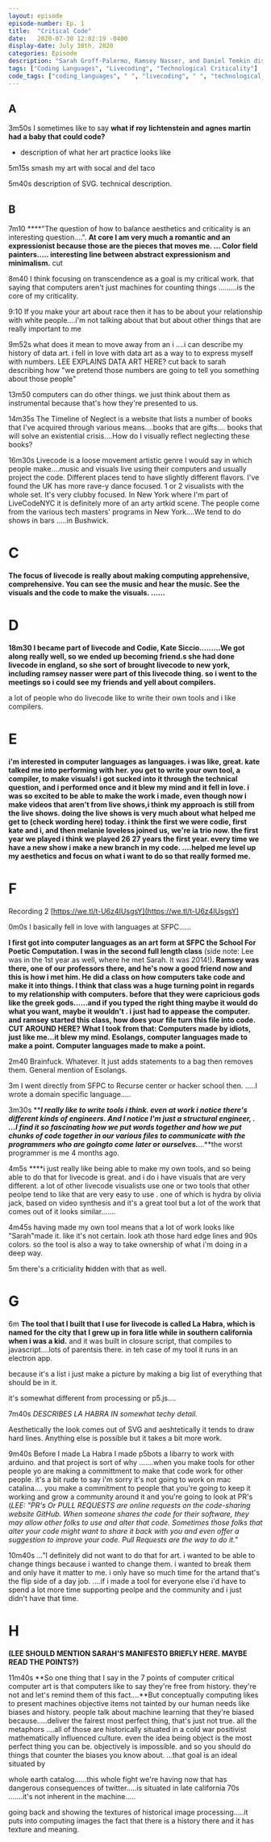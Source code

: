 ```yaml
---
layout: episode
episode-number: Ep. 1
title:  "Critical Code"
date:   2020-07-30 12:02:19 -0400
display-date: July 30th, 2020
categories: Episode
description: "Sarah Groff-Palermo, Ramsey Nasser, and Daniel Temkin discuss their artistic practices involving the use of invented languages."
tags: ["Coding Languages", "Livecoding", "Technological Criticality"]
code_tags: ["coding_languages", " ", "livecoding", " ", "technological_criticality"]
---
```

## A

3m50s I sometimes like to say **what if roy lichtenstein and agnes martin had a baby that could code?**

- description of what her art practice looks like

5m15s smash my art with socal and del taco

5m40s description of SVG. technical description.

## B

7m10 ****"The question of how to balance aesthetics and criticality is an interesting question....". **At core I am very much a romantic and an expressionist because those are the pieces that moves me. ...    Color field painters..... interesting line between abstract expressionism and minimalism.** cut

8m40 I think focusing on transcendence as a goal is my critical work. that saying that computers aren't just machines for counting things .........is the core of my criticality.

9:10 If you make your art about race then it has to be about your relationship with white people....i'm not talking about that but about other things that are really important to me

9m52s what does it mean to move away from an i  ....i can describe my history of data art. i fell in love with data art as a way to to express myself with numbers.  LEE EXPLAINS DATA ART HERE? cut back to sarah describing how "we pretend those numbers are going to tell you something about those people"

13m50 computers can do other things. we just think about them as instrumental because that's how they're presented to us.

14m35s The Timeline of Neglect is a website that lists a number of books that I've acquired through various means....books that are gifts.... books that will solve an existential crisis....How do I visually reflect neglecting these books?

16m30s Livecode is a loose movement artistic genre I would say in which people make....music and visuals live using their computers and usually project the code. Different places tend to have slightly different flavors. I've found the UK has more rave-y dance focused. 1 or 2 visualists with the whole set. It's very clubby focused. In New York where I'm part of LiveCodeNYC it is definitely more of an arty artkid scene. The people come from the various tech masters' programs in New York....We tend to do shows in bars .....in Bushwick.

# C

 **The focus of livecode is really about making computing apprehensive, comprehensive. You can see the music and hear the music. See the visuals and the code to make the visuals. ......**

# D

**18m30 I became part of livecode and Codie, Kate Siccio.........We got along really well, so we ended up becoming friend.s she had done livecode in england, so she sort of brought livecode to new york, including ramsey nasser were part of this livecode thing. so i went to the meetings so i could see my friends and yell about compilers.**



a lot of people who do livecode like to write their own tools and i like compilers.

# E

**i'm interested in computer languages as languages. i was like, great. kate talked me into performing with her. you get to write your own tool, a compiler, to make visuals! i got sucked into it through the technical question, and i performed once and it blew my mind and it fell in love. i was so excited to be able to make the work i made, even though now i make videos that aren't from live shows,i think my approach is still from the live shows. doing the live shows is very much about what helped me get to (check wording here) today. i think the first we were codie, first kate and i, and then melanie loveless joined us, we're ia trio now. the first year we played i think we played 26 27 years the first year. every time we have a new show i make a new branch in my code. ....helped me level up my aesthetics and focus on what i want to do so that really formed me.**

# F

Recording 2 [https://we.tl/t-U6z4IUsgsY](https://we.tl/t-U6z4IUsgsY)  

0m0s I basically fell in love with languages at SFPC......

**I first got into computer languages as an art form at SFPC the School For Poetic Computation. I was in the second full length class** (side note: Lee was in the 1st year as well, where he met Sarah. It was 2014!)**. Ramsey was there, one of our professors there, and he's now a good friend now and this is how i met him. He did a class on how computers take code and make it into things. I think that class was a huge turning point in regards to my relationship with computers. before that they were capricious gods like the greek gods......and if you typed the right thing maybe it would do what you want, maybe it wouldn't . i just had to appease the computer. and ramsey started this class, how does your file turn this file into code. CUT AROUND HERE? What I took from that: Computers made by idiots, just like me...it blew my mind. Esolangs, computer languages made to make a point. Computer languages made to make a point.**

2m40 Brainfuck. Whatever. It just adds statements to a bag then removes them. General mention of Esolangs.

3m I went directly from SFPC to Recurse center or hacker school then. .....I wrote a domain specific language.....

3m30s *****I really like to write tools i think. even at work i notice there's different kinds of engineers. And I notice I'm just a structural engineer, . ...I find it so fascinating how we put words together and how we put chunks of code together in our various files to communicate with the programmers who are goingto come later or ourselves.***...**the worst programmer is me 4 months ago.

4m5s ****i just really like being able to make my own tools, and so being able to do that for livecode is great. and i do i have visuals that are very different. a lot of other livecode visualists use one or two tools that other peolpe tend to like that are very easy to use . one of which is hydra by olivia jack, based on video synthesis and it's a great tool but a lot of the work that comes out of it looks similar.......

4m45s having made my own tool means that a lot of work looks like "Sarah"made it. like it's not certain. look ath those hard edge lines and 90s colors. so the tool is also a way to take ownership of what i'm doing in a deep way.

5m there's a criticiality **h**idden with that as well.

# G

6m **The tool that I built that I use for livecode is called La Habra, which is named for the city that I grew up in fora  litle while in southern california when i was a kid.** and it was built in closure script, that compiles to javascript....lots of parentsis there. in teh case of my tool it runs in an electron app.

because it's a list i just make a picture by making a big list of everything that should be in it.

it's somewhat different from processing or p5.js....

7m40s *DESCRIBES LA HABRA IN somewhat techy detail.*

Aesthetically the look comes out of SVG and aeshtetically it tends to draw hard lines. Anything else is possible but it takes a bit more work.

9m40s Before I made La Habra I made p5bots a libarry to work with arduino. and that project is sort of why .......when you make tools for other people yo are making a committment to make that code work for other people. it's a bit rude to say i'm sorry it's not going to work on mac catalina.... you make a commitment to people that you're going to keep it working and grow a community around it and you're going to look at PR's (*LEE: "PR's Or PULL REQUESTS are online requests on the code-sharing website GitHub. When someone shares the code for their software, they may allow other folks to use and alter that code. Sometimes those folks that alter your code might want to share it back with you and even offer a suggestion to improve your code. Pull Requests are the way to do it."*

10m40s ..."I definitely did not want to do  that for art. i wanted to be able to change things because i wanted to change them. i wanted to break them and only have it matter to me. i only have so much time for the artand that's the flip side of a day job. ....if i made a tool for everyone else i'd have to spend a lot more time supporting peolpe and the community and i just didn't have that time.

# H

**(LEE SHOULD MENTION SARAH'S MANIFESTO BRIEFLY HERE.  MAYBE READ THE POINTS?)**

11m40s **So one thing that I say in the 7 points of computer critical computer art is that computers like to say they're free from history. they're not and let's remind them of this fact....**But conceptually computing likes to present machines objective items not tainted by our human needs like biases and history. people talk about machine learning that they're biased because.....deliver the fairest most perfect thing, that's just not true. all the metaphors ....all of those are historically situated in a cold war positivist mathematically influenced culture. even the idea being object is the most perfect thing you can be. objectively is impossible. and so you should do things that counter the biases you know about. ...that goal is an ideal situated by

whole earth catalog......this whole fight we're having now that has dangerous consequences of twitter.....is situated in late california 70s .......it's not inherent in the machine.....

going back and showing the textures of historical image processing.....it puts into computing images the fact that there is a history there and it has texture and meaning.
